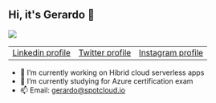 ## Hi, it's Gerardo 👋

![](https://media.giphy.com/media/XIqCQx02E1U9W/giphy.gif)

<table>
 <tbody>
    <tr>
       <td>
         <a href="https://www.linkedin.com/in/gerardev/">Linkedin profile</a>
      </td>
      <td>
         <a href="https://twitter.com/gerardev_/">Twitter profile</a>
      </td>
      <td>
         <a href="https://www.instagram.com/gerar.dev/">Instagram profile</a>
      </td>
    </tr>
  </tbody>
  </table>


- 🔭 I’m currently working on Hibrid cloud serverless apps
- 🌱 I’m currently studying for Azure certification exam
- 📫 Email: gerardo@spotcloud.io
